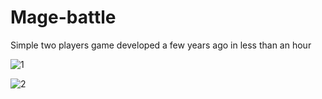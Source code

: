 # Mage-battle
Simple two players game developed a few years ago in less than an hour

![1](https://user-images.githubusercontent.com/35507715/99904772-d3eb4700-2cd5-11eb-8454-70950c1bc2bc.png)

![2](https://user-images.githubusercontent.com/35507715/99904771-d352b080-2cd5-11eb-91bb-159b917ce87d.png)

